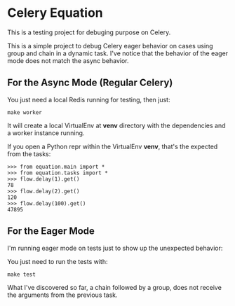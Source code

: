 # Celery Equation


This is a testing project for debuging purpose on Celery.


This is a simple project to debug Celery eager behavior on
cases using group and chain in a dynamic task. I've notice
that the behavior of the eager mode does not match the
async behavior.

## For the Async Mode (Regular Celery)

You just need a local Redis running for testing, then
just:

```
make worker
```

It will create a local VirtualEnv at **venv** directory with the dependencies
and a worker instance running.

If you open a Python repr within the VirtualEnv **venv**, that's the expected
from the tasks:
```
>>> from equation.main import *
>>> from equation.tasks import *
>>> flow.delay(1).get()
78
>>> flow.delay(2).get()
120
>>> flow.delay(100).get()
47895
```

## For the Eager Mode

I'm running eager mode on tests just to show up the unexpected behavior:

You just need to run the tests with:

```
make test
```

What I've discovered so far, a chain followed by a group, does not receive the
arguments from the previous task.

